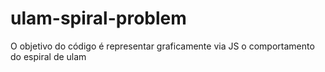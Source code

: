 # ulam-spiral-problem
O objetivo do código é representar graficamente via JS o comportamento do espiral de ulam
